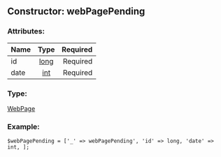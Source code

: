 ## Constructor: webPagePending  

### Attributes:

| Name     |    Type       | Required |
|----------|:-------------:|---------:|
|id|[long](../types/long.md) | Required|
|date|[int](../types/int.md) | Required|
### Type: 

[WebPage](../types/WebPage.md)
### Example:

```
$webPagePending = ['_' => webPagePending', 'id' => long, 'date' => int, ];
```